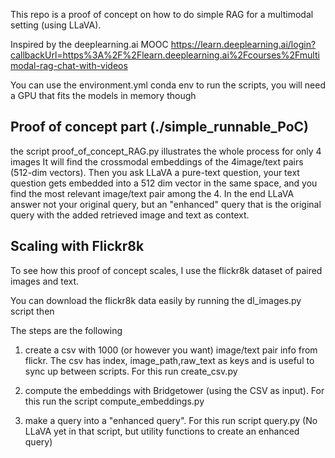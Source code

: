 This repo is a proof of concept on how to do simple RAG for a multimodal setting (using LLaVA).

Inspired by the deeplearning.ai MOOC https://learn.deeplearning.ai/login?callbackUrl=https%3A%2F%2Flearn.deeplearning.ai%2Fcourses%2Fmultimodal-rag-chat-with-videos

You can use the environment.yml conda env to run the scripts, you will need a GPU that fits the models in memory though


## Proof of concept part (./simple_runnable_PoC)
the script proof_of_concept_RAG.py illustrates the whole process for only 4 images
It will find the crossmodal embeddings of the 4image/text pairs (512-dim vectors).
Then you ask LLaVA a pure-text question, your text question gets embedded into a 512 dim vector in the same space, and you find the most relevant image/text pair among the 4. In the end LLaVA answer not your original query, but an "enhanced" query that is the original query with the added retrieved image and text as context.

## Scaling with Flickr8k
To see how this proof of concept scales, I use the flickr8k dataset of paired images and text.

You can download the flickr8k data easily by running the dl_images.py script
then 


The steps are the following

1. create a csv with 1000 (or however you want) image/text pair info from flickr. The csv has index, image_path,raw_text as keys and is useful to sync up between scripts. For this run create_csv.py

2. compute the embeddings with Bridgetower (using the CSV as input). For this run the script compute_embeddings.py

3. make a query into a "enhanced query". For this run script query.py (No LLaVA yet in that script, but utility functions to create an enhanced query)